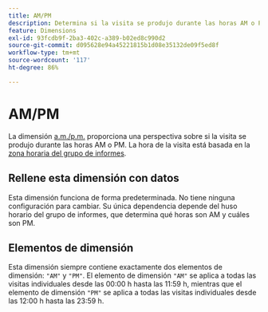 ```yaml
---
title: AM/PM
description: Determina si la visita se produjo durante las horas AM o PM.
feature: Dimensions
exl-id: 93fcdb9f-2ba3-402c-a389-b02ed8c990d2
source-git-commit: d095628e94a45221815b1d08e35132de09f5ed8f
workflow-type: tm+mt
source-wordcount: '117'
ht-degree: 86%

---
```


# AM/PM

La dimensión [a.m./p.m.](overview.md) proporciona una perspectiva sobre si la visita se produjo durante las horas AM o PM. La hora de la visita está basada en la [zona horaria del grupo de informes](/help/admin/admin/c-manage-report-suites/c-edit-report-suites/general/general-acct-settings-admin.md).

## Rellene esta dimensión con datos

Esta dimensión funciona de forma predeterminada. No tiene ninguna configuración para cambiar. Su única dependencia depende del huso horario del grupo de informes, que determina qué horas son AM y cuáles son PM.

## Elementos de dimensión

Esta dimensión siempre contiene exactamente dos elementos de dimensión: `"AM"` y `"PM"`. El elemento de dimensión `"AM"` se aplica a todas las visitas individuales desde las 00:00 h hasta las 11:59 h, mientras que el elemento de dimensión `"PM"` se aplica a todas las visitas individuales desde las 12:00 h hasta las 23:59 h.
